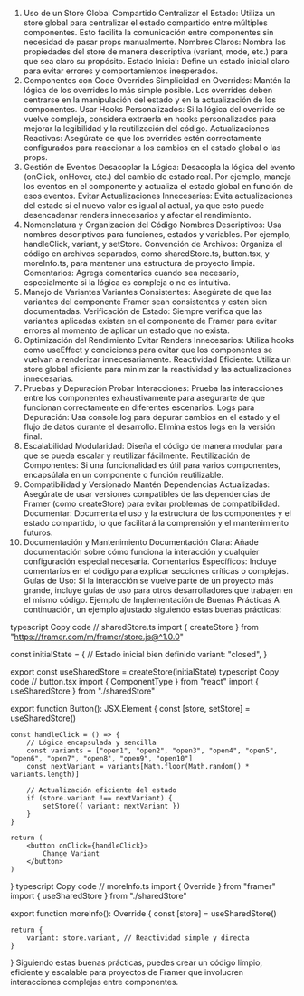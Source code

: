 1. Uso de un Store Global Compartido
Centralizar el Estado: Utiliza un store global para centralizar el estado compartido entre múltiples componentes. Esto facilita la comunicación entre componentes sin necesidad de pasar props manualmente.
Nombres Claros: Nombra las propiedades del store de manera descriptiva (variant, mode, etc.) para que sea claro su propósito.
Estado Inicial: Define un estado inicial claro para evitar errores y comportamientos inesperados.
2. Componentes con Code Overrides
Simplicidad en Overrides: Mantén la lógica de los overrides lo más simple posible. Los overrides deben centrarse en la manipulación del estado y en la actualización de los componentes.
Usar Hooks Personalizados: Si la lógica del override se vuelve compleja, considera extraerla en hooks personalizados para mejorar la legibilidad y la reutilización del código.
Actualizaciones Reactivas: Asegúrate de que los overrides estén correctamente configurados para reaccionar a los cambios en el estado global o las props.
3. Gestión de Eventos
Desacoplar la Lógica: Desacopla la lógica del evento (onClick, onHover, etc.) del cambio de estado real. Por ejemplo, maneja los eventos en el componente y actualiza el estado global en función de esos eventos.
Evitar Actualizaciones Innecesarias: Evita actualizaciones del estado si el nuevo valor es igual al actual, ya que esto puede desencadenar renders innecesarios y afectar el rendimiento.
4. Nomenclatura y Organización del Código
Nombres Descriptivos: Usa nombres descriptivos para funciones, estados y variables. Por ejemplo, handleClick, variant, y setStore.
Convención de Archivos: Organiza el código en archivos separados, como sharedStore.ts, button.tsx, y moreInfo.ts, para mantener una estructura de proyecto limpia.
Comentarios: Agrega comentarios cuando sea necesario, especialmente si la lógica es compleja o no es intuitiva.
5. Manejo de Variantes
Variantes Consistentes: Asegúrate de que las variantes del componente Framer sean consistentes y estén bien documentadas.
Verificación de Estado: Siempre verifica que las variantes aplicadas existan en el componente de Framer para evitar errores al momento de aplicar un estado que no exista.
6. Optimización del Rendimiento
Evitar Renders Innecesarios: Utiliza hooks como useEffect y condiciones para evitar que los componentes se vuelvan a renderizar innecesariamente.
Reactividad Eficiente: Utiliza un store global eficiente para minimizar la reactividad y las actualizaciones innecesarias.
7. Pruebas y Depuración
Probar Interacciones: Prueba las interacciones entre los componentes exhaustivamente para asegurarte de que funcionan correctamente en diferentes escenarios.
Logs para Depuración: Usa console.log para depurar cambios en el estado y el flujo de datos durante el desarrollo. Elimina estos logs en la versión final.
8. Escalabilidad
Modularidad: Diseña el código de manera modular para que se pueda escalar y reutilizar fácilmente.
Reutilización de Componentes: Si una funcionalidad es útil para varios componentes, encapsúlala en un componente o función reutilizable.
9. Compatibilidad y Versionado
Mantén Dependencias Actualizadas: Asegúrate de usar versiones compatibles de las dependencias de Framer (como createStore) para evitar problemas de compatibilidad.
Documentar: Documenta el uso y la estructura de los componentes y el estado compartido, lo que facilitará la comprensión y el mantenimiento futuros.
10. Documentación y Mantenimiento
Documentación Clara: Añade documentación sobre cómo funciona la interacción y cualquier configuración especial necesaria.
Comentarios Específicos: Incluye comentarios en el código para explicar secciones críticas o complejas.
Guías de Uso: Si la interacción se vuelve parte de un proyecto más grande, incluye guías de uso para otros desarrolladores que trabajen en el mismo código.
Ejemplo de Implementación de Buenas Prácticas
A continuación, un ejemplo ajustado siguiendo estas buenas prácticas:

typescript
Copy code
// sharedStore.ts
import { createStore } from "https://framer.com/m/framer/store.js@^1.0.0"

const initialState = {
    // Estado inicial bien definido
    variant: "closed",
}

export const useSharedStore = createStore(initialState)
typescript
Copy code
// button.tsx
import { ComponentType } from "react"
import { useSharedStore } from "./sharedStore"

export function Button(): JSX.Element {
    const [store, setStore] = useSharedStore()

    const handleClick = () => {
        // Lógica encapsulada y sencilla
        const variants = ["open1", "open2", "open3", "open4", "open5", "open6", "open7", "open8", "open9", "open10"]
        const nextVariant = variants[Math.floor(Math.random() * variants.length)]

        // Actualización eficiente del estado
        if (store.variant !== nextVariant) {
            setStore({ variant: nextVariant })
        }
    }

    return (
        <button onClick={handleClick}>
            Change Variant
        </button>
    )
}
typescript
Copy code
// moreInfo.ts
import { Override } from "framer"
import { useSharedStore } from "./sharedStore"

export function moreInfo(): Override {
    const [store] = useSharedStore()

    return {
        variant: store.variant, // Reactividad simple y directa
    }
}
Siguiendo estas buenas prácticas, puedes crear un código limpio, eficiente y escalable para proyectos de Framer que involucren interacciones complejas entre componentes.
